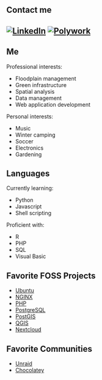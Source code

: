 ## Contact me
[![LinkedIn](https://img.shields.io/badge/LinkedIn-0077B5?style=for-the-badge&logo=linkedin&logoColor=white)](https://www.linkedin.com/in/realmiketalbot/)
[![Polywork](https://img.shields.io/badge/polywork-543DE0?style=for-the-badge&logo=polywork&logoColor=white)](https://www.polywork.com/realmiketalbot)
---

## Me

Professional interests:
* Floodplain management
* Green infrastructure
* Spatial analysis
* Data management
* Web application development

Personal interests:
* Music
* Winter camping
* Soccer
* Electronics
* Gardening

## Languages
Currently learning:
* Python
* Javascript
* Shell scripting

Proficient with:
* R
* PHP
* SQL
* Visual Basic

## Favorite FOSS Projects
* [Ubuntu](https://ubuntu.com/)
* [NGINX](https://www.nginx.com/)
* [PHP](https://www.php.net/)
* [PostgreSQL](https://postgresql.org/)
* [PostGIS](http://postgis.net/)
* [QGIS](https://qgis.org/)
* [Nextcloud](https://nextcloud.com/)

## Favorite Communities
* [Unraid](https://unraid.net/)
* [Chocolatey](https://chocolatey.org/)
